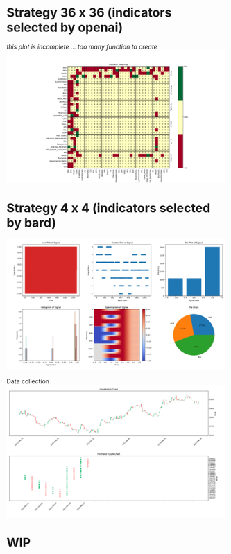 # Strategy 36 x 36 (indicators selected by openai)
_this plot is incomplete ... too many function to create_
![alt text](https://github.com/kmafutah/heatmap/blob/main/Figure_36x36.png?raw=true)


# Strategy 4 x 4 (indicators selected by bard)

![alt text](https://github.com/kmafutah/heatmap/blob/main/Figure_4x4.png?raw=true)

Data collection
![alt text](https://github.com/kmafutah/heatmap/blob/main/Figure_candle_pnf.png?raw=true)


# WIP
